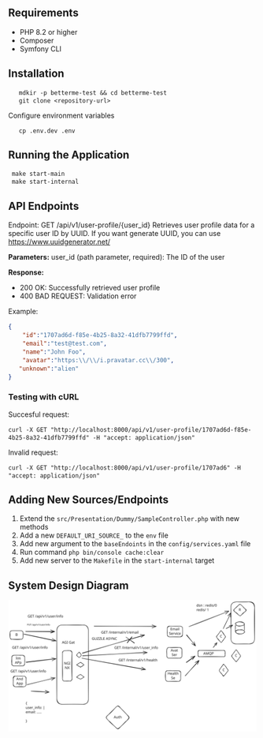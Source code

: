 ## Requirements
 - PHP 8.2 or higher
 - Composer
 - Symfony CLI 

## Installation

```shell
   mdkir -p betterme-test && cd betterme-test
   git clone <repository-url>
```

Configure environment variables
```shell
   cp .env.dev .env
````

## Running the Application

```shell
 make start-main
 make start-internal
```

## API Endpoints
Endpoint: GET /api/v1/user-profile/{user_id}
Retrieves user profile data for a specific user ID by UUID.
If you want generate UUID, you can use https://www.uuidgenerator.net/

**Parameters:**
user_id (path parameter, required): The ID of the user

**Response:**
- 200 OK: Successfully retrieved user profile
- 400 BAD REQUEST: Validation error

Example:
```json
{
    "id":"1707ad6d-f85e-4b25-8a32-41dfb7799ffd",
    "email":"test@test.com",
    "name":"John Foo",
    "avatar":"https:\\/\\/i.pravatar.cc\\/300",
   "unknown":"alien"
}
```

### Testing with cURL

Succesful request:
```shell
curl -X GET "http://localhost:8000/api/v1/user-profile/1707ad6d-f85e-4b25-8a32-41dfb7799ffd" -H "accept: application/json"
```

Invalid request:
```shell
curl -X GET "http://localhost:8000/api/v1/user-profile/1707ad6" -H "accept: application/json"
```

## Adding New Sources/Endpoints
1. Extend the `src/Presentation/Dummy/SampleController.php` with new methods
2. Add a new `DEFAULT_URI_SOURCE_` to the `env` file
3. Add new argument to the `baseEndoints`  in the `config/services.yaml` file
4. Run command `php bin/console cache:clear`
5. Add new server to the `Makefile` in the `start-internal` target


## System Design Diagram
![System Design Diagram](docs/design.svg)